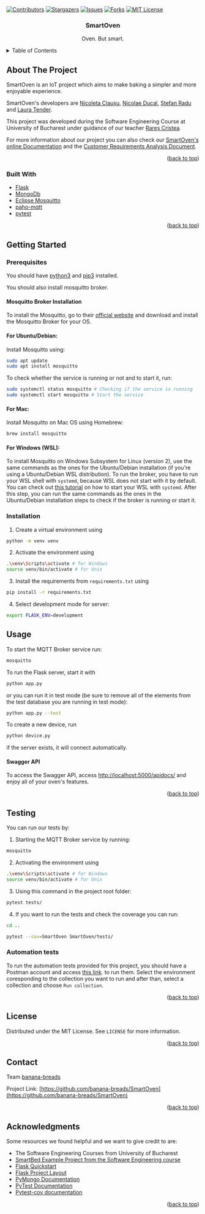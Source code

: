 <!-- README template used: https://github.com/othneildrew/Best-README-Template -->

<!-- PROJECT SHIELDS -->
[![Contributors][contributors-shield]][contributors-url]
[![Stargazers][stars-shield]][stars-url]
[![Issues][issues-shield]][issues-url]
[![Forks][forks-shield]][forks-url]
[![MIT License][license-shield]][license-url]

<h3 align="center">SmartOven</h3>
  <p align="center">
    Oven. But smart.
  </p>


<!-- TABLE OF CONTENTS -->
<details>
  <summary>Table of Contents</summary>
  <ol>
    <li>
      <a href="#about-the-project">About The Project</a>
      <ul>
        <li><a href="#built-with">Built With</a></li>
      </ul>
    </li>
    <li>
      <a href="#getting-started">Getting Started</a>
      <ul>
        <li><a href="#prerequisites">Prerequisites</a></li>
        <li><a href="#installation">Installation</a></li>
      </ul>
    </li>
    <li><a href="#usage">Usage</a></li>
    <li><a href="#usage">Testing</a></li>
    <li><a href="#license">License</a></li>
    <li><a href="#contact">Contact</a></li>
    <li><a href="#acknowledgments">Acknowledgments</a></li>
  </ol>
</details>

<!-- ABOUT THE PROJECT -->
## About The Project

SmartOven is an IoT project which aims to make baking a simpler and more enjoyable experience. 

SmartOven's developers are 
<a href="https://github.com/mehanix">Nicoleta Ciaușu</a>,
<a href="https://github.com/Nicu-Ducal">Nicolae Ducal</a>,
<a href="https://github.com/Stefan-Radu">Ștefan Radu</a> and
<a href="https://github.com/lauratender">Laura Tender</a>.

This project was developed during the Software Engineering Course at University of Bucharest under guidance of our teacher <a href="https://github.com/raresito">Rareș Cristea</a>.

For more information about our project you can also check our [SmartOven's online Documentation](https://smartoven.readthedocs.io/en/latest/) and the [Customer Requirements Analysis Document](https://github.com/banana-breads/SmartOven/blob/update-customer-analysis-doc/docs/Document_de_analiza_a_cerintelor_clientului__SmartOven.pdf).
<p align="right">(<a href="#top">back to top</a>)</p>

### Built With

* [Flask](https://flask.palletsprojects.com/en/2.0.x/)
* [MongoDb](https://www.mongodb.com/)
* [Eclipse Mosquitto](https://mosquitto.org/)
* [paho-mqtt](https://pypi.org/project/paho-mqtt/)
* [pytest](https://docs.pytest.org/en/6.2.x/)

<p align="right">(<a href="#top">back to top</a>)</p>

<!-- GETTING STARTED -->
## Getting Started

### Prerequisites
You should have [python3](https://www.python.org/downloads/) and [pip3](https://pypi.org/project/pip/) installed.

You should also install mosquitto broker.
#### Mosquitto Broker Installation
To install the Mosquitto, go to their [official website](https://mosquitto.org/download/) and download and install the Mosquitto Broker for your OS.

#### For Ubuntu/Debian:
Install Mosquitto using:
```bash
sudo apt update
sudo apt install mosquitto
```
To check whether the service is running or not and to start it, run:
```bash
sudo systemctl status mosquitto # Checking if the service is running
sudo systemctl start mosquitto # Start the service
```

#### For Mac: 
Install Mosquitto on Mac OS using Homebrew:
```bash
brew install mosquitto
```

#### For Windows (WSL):
To install Mosquitto on Windows Subsystem for Linux (version 2), use the same commands as the ones for the Ubuntu/Debian installation (if you're using a Ubuntu/Debian WSL distribution). To run the broker, you have to run your WSL shell with `systemd`, because WSL does not start with it by default. You can check out [this tutorial](https://github.com/DamionGans/ubuntu-wsl2-systemd-script) on how to start your WSL with `systemd`. After this step, you can run the same commands as the ones in the Ubuntu/Debian installation steps to check if the broker is running or start it.

### Installation
1. Create a virtual environment using 
```bash
python -m venv venv
```

2. Activate the environment using
```bash
.\venv\Scripts\activate # for Windows
source venv/bin/activate # for Unix
```

3. Install the requirements from `requirements.txt` using 
```bash
pip install -r requirements.txt 
```

4. Select development mode for server:
```bash
export FLASK_ENV=development
```

<!-- USAGE EXAMPLES -->
## Usage
To start the MQTT Broker service run:
```bash
mosquitto
```

To run the Flask server, start it with
```bash
python app.py
```
or you can run it in test mode (be sure to remove all of the elements from the test database you are running in test mode):
```bash
python app.py --test 
```

To create a new device, run
```bash
python device.py
```
if the server exists, it will connect automatically.

#### Swagger API
To access the Swagger API, access [http://localhost:5000/apidocs/]() and enjoy all of your oven's features.
<p align="right">(<a href="#top">back to top</a>)</p>

## Testing
You can run our tests by:

1. Starting the MQTT Broker service by running:
```bash
mosquitto
```

2. Activating the environment using
```bash
.\venv\Scripts\activate # for Windows
source venv/bin/activate # for Unix
```

3. Using this command in the project root folder:
```bash
pytest tests/
```

4. If you want to run the tests and check the coverage you can run:
```bash
cd ..

pytest --cov=SmartOven SmartOven/tests/
```

### Automation tests

To run the automation tests provided for this project, you should have a Postman account
and access [this link](https://smartoven.postman.co/workspace/SmartOven-IoT~3965cbb7-e5be-43a9-8974-8701218a8c51>).
to run them. Select the environment coresponding to the collection you want to run and after than, select a collection 
and choose `Run collection`.

<p align="right">(<a href="#top">back to top</a>)</p>

<!-- LICENSE -->
## License

Distributed under the MIT License. See `LICENSE` for more information.

<p align="right">(<a href="#top">back to top</a>)</p>


<!-- CONTACT -->
## Contact

Team [banana-breads](https://github.com/banana-breads)

Project Link: [https://github.com/banana-breads/SmartOven](https://github.com/banana-breads/SmartOven)

<p align="right">(<a href="#top">back to top</a>)</p>


<!-- ACKNOWLEDGMENTS -->
## Acknowledgments

Some resources we found helpful and we want to give credit to are:

* The Software Engineering Courses from University of Bucharest
* [SmartBed Example Project from the Software Engineering course](https://github.com/raresito/SmartBed-RESTApi-example)
* [Flask Quickstart](https://flask.palletsprojects.com/en/2.0.x/quickstart/)
* [Flask Project Layout](https://flask.palletsprojects.com/en/2.0.x/tutorial/layout/)
* [PyMongo Documentation](https://pymongo.readthedocs.io/en/stable/tutorial.html)
* [PyTest Documentation](https://docs.pytest.org/en/6.2.x/contents.html)
* [Pytest-cov documentation](https://pytest-cov.readthedocs.io/en/latest/)

<p align="right">(<a href="#top">back to top</a>)</p>


<!-- MARKDOWN LINKS -->
<!-- https://www.markdownguide.org/basic-syntax/#reference-style-links -->

[contributors-shield]: https://img.shields.io/github/contributors/banana-breads/SmartOven.svg?style=for-the-badge
[contributors-url]: https://github.com/banana-breads/banana-breads/SmartOven/graphs/contributors

[stars-shield]: https://img.shields.io/github/stars/banana-breads/SmartOven.svg?style=for-the-badge
[stars-url]: https://github.com/banana-breads/SmartOven/stargazers

[issues-shield]: https://img.shields.io/github/issues/banana-breads/SmartOven.svg?style=for-the-badge
[issues-url]: https://github.com/banana-breads/SmartOven/issues

[license-shield]: https://img.shields.io/github/license/banana-breads/SmartOven.svg?style=for-the-badge
[license-url]: https://github.com/banana-breads/SmartOven/blob/master/LICENSE

[forks-shield]: https://img.shields.io/github/forks/banana-breads/SmartOven.svg?style=for-the-badge
[forks-url]: https://github.com/banana-breads/SmartOven/network/members
